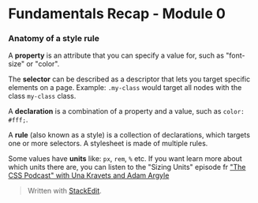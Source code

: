 
# Fundamentals Recap - Module 0

### Anatomy of a style rule

A **property** is an attribute that you can specify a value for, such as "font-size" or "color".

The **selector** can be described as a descriptor that lets you target specific elements on a page. Example: `.my-class` would target all nodes with the class `my-class` class.

A **declaration** is a combination of a property and a value, such as `color: #fff;`.

A **rule** (also known as a style) is a collection of declarations, which targets one or more selectors. A stylesheet is made of multiple rules.

Some values have **units** like: `px`, `rem`, `%` etc. If you want learn more about which units there are, you can listen to the "Sizing Units" episode fr ["The CSS Podcast" with Una Kravets and Adam Argyle](https://thecsspodcast.libsyn.com/tcp-css-podcast-episode-008)   


> Written with [StackEdit](https://stackedit.io/).
<!--stackedit_data:
eyJoaXN0b3J5IjpbNjc3NTA0NTk3XX0=
-->